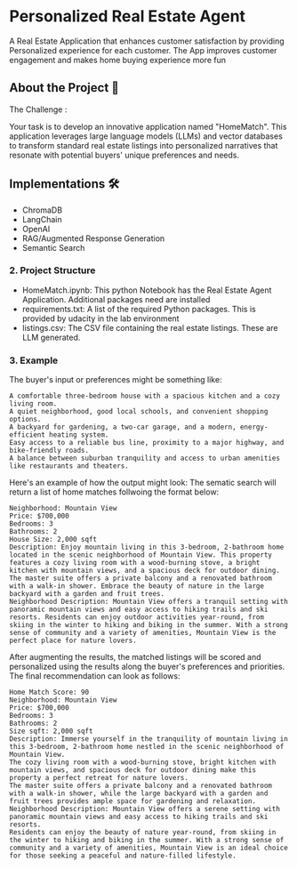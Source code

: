 # Personalized Real Estate Agent 

A Real Estate Application that enhances customer satisfaction by providing Personalized experience for each customer. The App improves customer engagement and makes home buying experience more fun 

## About the Project 📄

The Challenge :

Your task is to develop an innovative application named "HomeMatch". This application leverages large language models (LLMs) and vector databases to transform standard real estate listings into personalized narratives that resonate with potential buyers' unique preferences and needs.
## Implementations 🛠️

- ChromaDB
- LangChain
- OpenAI
- RAG/Augmented Response Generation
- Semantic Search

### 2. Project Structure

- HomeMatch.ipynb: This python Notebook has the Real Estate Agent Application. Additional packages need are installed 
- requirements.txt: A list of the required Python packages. This is provided by udacity in the lab environment
- listings.csv: The CSV file containing the real estate listings. These are LLM generated.

### 3. Example

The buyer's input or preferences might be something like:

```
A comfortable three-bedroom house with a spacious kitchen and a cozy living room.
A quiet neighborhood, good local schools, and convenient shopping options.
A backyard for gardening, a two-car garage, and a modern, energy-efficient heating system.
Easy access to a reliable bus line, proximity to a major highway, and bike-friendly roads.
A balance between suburban tranquility and access to urban amenities like restaurants and theaters.
```

Here's an example of how the output might look:
The sematic search will return a list of home matches follwoing the format below:

```plaintext
Neighborhood: Mountain View
Price: $700,000
Bedrooms: 3
Bathrooms: 2
House Size: 2,000 sqft
Description: Enjoy mountain living in this 3-bedroom, 2-bathroom home located in the scenic neighborhood of Mountain View. This property features a cozy living room with a wood-burning stove, a bright kitchen with mountain views, and a spacious deck for outdoor dining. The master suite offers a private balcony and a renovated bathroom with a walk-in shower. Embrace the beauty of nature in the large backyard with a garden and fruit trees.
Neighborhood Description: Mountain View offers a tranquil setting with panoramic mountain views and easy access to hiking trails and ski resorts. Residents can enjoy outdoor activities year-round, from skiing in the winter to hiking and biking in the summer. With a strong sense of community and a variety of amenities, Mountain View is the perfect place for nature lovers.
```

After augmenting the results, the matched listings will be scored and personalized using the results along the buyer's preferences and priorities. The final recommendation can look as follows:

```
Home Match Score: 90
Neighborhood: Mountain View
Price: $700,000
Bedrooms: 3
Bathrooms: 2
Size sqft: 2,000 sqft
Description: Immerse yourself in the tranquility of mountain living in this 3-bedroom, 2-bathroom home nestled in the scenic neighborhood of Mountain View.
The cozy living room with a wood-burning stove, bright kitchen with mountain views, and spacious deck for outdoor dining make this property a perfect retreat for nature lovers.
The master suite offers a private balcony and a renovated bathroom with a walk-in shower, while the large backyard with a garden and fruit trees provides ample space for gardening and relaxation.
Neighborhood Description: Mountain View offers a serene setting with panoramic mountain views and easy access to hiking trails and ski resorts.
Residents can enjoy the beauty of nature year-round, from skiing in the winter to hiking and biking in the summer. With a strong sense of community and a variety of amenities, Mountain View is an ideal choice for those seeking a peaceful and nature-filled lifestyle.
```
